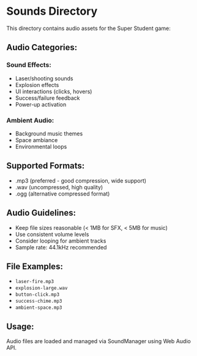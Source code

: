 # Sounds Directory

This directory contains audio assets for the Super Student game:

## Audio Categories:

### Sound Effects:
- Laser/shooting sounds
- Explosion effects  
- UI interactions (clicks, hovers)
- Success/failure feedback
- Power-up activation

### Ambient Audio:
- Background music themes
- Space ambiance
- Environmental loops

## Supported Formats:
- .mp3 (preferred - good compression, wide support)
- .wav (uncompressed, high quality)
- .ogg (alternative compressed format)

## Audio Guidelines:
- Keep file sizes reasonable (< 1MB for SFX, < 5MB for music)
- Use consistent volume levels
- Consider looping for ambient tracks
- Sample rate: 44.1kHz recommended

## File Examples:
- `laser-fire.mp3`
- `explosion-large.wav`
- `button-click.mp3`
- `success-chime.mp3`
- `ambient-space.mp3`

## Usage:
Audio files are loaded and managed via SoundManager using Web Audio API.
